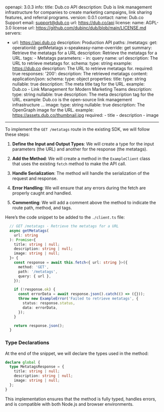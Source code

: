 openapi: 3.0.3
info:
  title: Dub.co API
  description: Dub is link management infrastructure for companies to create marketing campaigns, link sharing features, and referral programs.
  version: 0.0.1
  contact:
    name: Dub.co Support
    email: support@dub.co
    url: https://dub.co/api
  license:
    name: AGPL-3.0 license
    url: https://github.com/dubinc/dub/blob/main/LICENSE.md
servers:
  - url: https://api.dub.co
    description: Production API
paths:
  /metatags:
    get:
      operationId: getMetatags
      x-speakeasy-name-override: get
      summary: Retrieve the metatags for a URL
      description: Retrieve the metatags for a URL.
      tags:
        - Metatags
      parameters:
        - in: query
          name: url
          description: The URL to retrieve metatags for.
          schema:
            type: string
            example: https://dub.co
            description: The URL to retrieve metatags for.
          required: true
      responses:
        '200':
          description: The retrieved metatags
          content:
            application/json:
              schema:
                type: object
                properties:
                  title:
                    type: string
                    nullable: true
                    description: The meta title tag for the URL.
                    example: Dub.co - Link Management for Modern Marketing Teams
                  description:
                    type: string
                    nullable: true
                    description: The meta description tag for the URL.
                    example: Dub.co is the open-source link management infrastructure ...
                  image:
                    type: string
                    nullable: true
                    description: The OpenGraph image for the URL.
                    example: https://assets.dub.co/thumbnail.jpg
                required:
                  - title
                  - description
                  - image

---
To implement the `GET /metatags` route in the existing SDK, we will follow these steps:

1. **Define the Input and Output Types**: We will create a type for the input parameters (the URL) and another for the response (the metatags).

2. **Add the Method**: We will create a method in the `ExampleClient` class that uses the existing `fetch` method to make the API call.

3. **Handle Serialization**: The method will handle the serialization of the request and response.

4. **Error Handling**: We will ensure that any errors during the fetch are properly caught and handled.

5. **Commenting**: We will add a comment above the method to indicate the route path, method, and tags.

Here’s the code snippet to be added to the `./client.ts` file:

```typescript:client.ts
  // GET /metatags - Retrieve the metatags for a URL
  async getMetatags(
    url: string
  ): Promise<{
    title: string | null;
    description: string | null;
    image: string | null;
  }> {
    const response = await this.fetch<{ url: string }>({
      method: 'GET',
      path: '/metatags',
      query: { url },
    });

    if (!response.ok) {
      const errorData = await response.json().catch(() => ({}));
      throw new ExampleError('Failed to retrieve metatags', {
        status: response.status,
        data: errorData,
      });
    }

    return response.json();
  }
```

### Type Declarations
At the end of the snippet, we will declare the types used in the method:

```typescript:client.ts
declare global {
  type MetatagsResponse = {
    title: string | null;
    description: string | null;
    image: string | null;
  };
}
```

This implementation ensures that the method is fully typed, handles errors, and is compatible with both Node.js and browser environments.